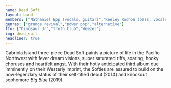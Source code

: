 ```yaml
---
name: Dead Soft
layout: band
members: ["Nathaniel Epp (vocals, guitar)","Keeley Rochon (bass, vocals)","Alex Smith (drums)"]
genres: ["grunge revival","power pop","alternative"]
ffo: ["Dinosaur Jr","Truth Club","Weezer"]
img: dead_soft
headliner: true
---
```


Gabriola Island three-piece Dead Soft paints a picture of life in the Pacific Northwest with fever dream visions, super saturated riffs, soaring, hooky choruses and heartfelt angst. With their hotly anticipated third album due imminently on their Westerly imprint, the Softies are assured to build on the now-legendary status of their self-titled debut (2014) and knockout sophomore <em>Big Blue</em> (2019). 